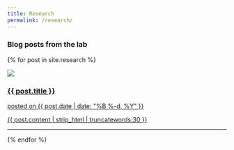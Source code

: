 ```yaml
---
title: Research
permalink: /research/
---
```


### **Blog posts from the lab**

<div class="content list">
  {% for post in site.research %}
    <div class="list-item">
      <p class="list-post-title">
        <a href="{{ post.url | prepend: site.baseurl }}">
            <div class="row">
                <div class="col-sm-4">
                    <img src="/{% if post.header-img %}{{ post.header-img }}{% else %}{{ site.header-img }}{% endif %}">
                </div>
                <div class="col-sm-8">
                    <h3 class="post-title">
                        {{ post.title }}
                    </h3>
                    <p class="list-post-title">
                      posted on {{ post.date | date: "%B %-d, %Y" }}
                    </p>
                    <p class="list-detail" >
                      {{ post.content | strip_html | truncatewords:30 }}
                    </p>
                </div>
            </div>
            <hr/>
        </a>
      </p>
    </div>
  {% endfor %}
</div>
